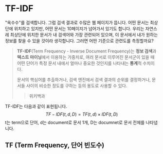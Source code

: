 # TF-IDF

"옥수수"를 검색합니다. 그럼 검색 결과로 수많은 웹 페이지가 뜹니다. 어떤 문서는 최상단에 위치하고 있지만, 어떤 문서는 10페이지가 넘어가서 있기도 합니다. 우리는 자연스레 최상단에 위치한 문서가 내 검색어와 가장 관련되어 있으며, 이 문서에서 내가 원하는 정보를 찾을 수 있을 것이라 생각합니다. 그러면 어떤 기준으로 관련도를 측정할까요?



> **TF-IDF**(Term Frequency - Inverse Document Frequency)는 **정보 검색**과 **텍스트 마이닝**에서 이용하는 가중치로, 여러 문서로 이루어진 문서군이 있을 때 어떤 단어가 특정 문서 내에서 얼마나 중요한 것인지를 나타내는 **통계**적 수치이다.
>
> 문서의 핵심어를 추출하거나, 검색 엔진에서 검색 결과의 순위를 결정하거나, 문서들 사이의 비슷한 정도를 구하는 등의 용도로 사용할 수 있다.
>
> > 위키백과



TF-IDF는 다음과 같이 표현됩니다.
$$
TF-IDF(t, d, D) = TF(t, d) \times IDF(t, D)
$$
t는 term으로 단어, d는 document로 문서 1개, D는 documnet로 문서 전체를 나타냅니다.



## TF (Term Frequency, 단어 빈도수)

